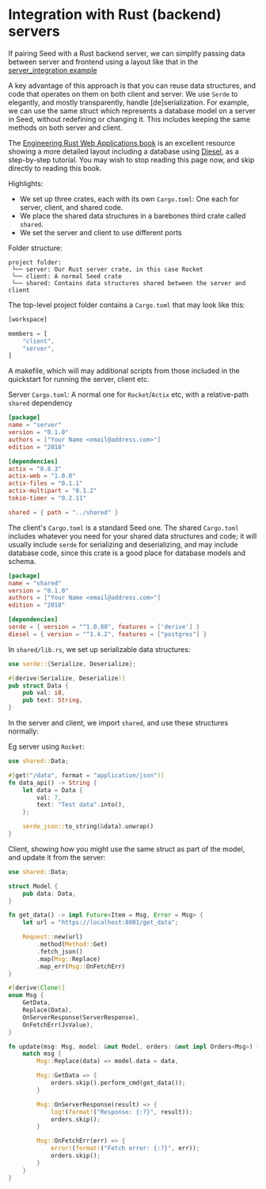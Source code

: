 # Integration with Rust (backend) servers

If pairing Seed with a Rust backend server, we can simplify passing data between
server and frontend using a layout like that in the 
[server_integration example](https://github.com/seed-rs/seed/tree/master/examples/server_integration)

A key advantage of this approach is that you can reuse data structures, and code that
operates on them on both client and server. We use `Serde` to elegantly, and mostly transparently,
 handle [de]serialization. For example, we can use the same struct which represents a 
database model on a server in Seed, without redefining or changing it. This includes
keeping the same methods on both server and client.

The [Engineering Rust Web Applications book](https://erwabook.com/)
 is an excellent resource showing a more detailed layout including a database using
[Diesel](https://diesel.rs), as a step-by-step
 tutorial. You may wish to stop reading this page now, and skip directly to reading
 this book.
 
Highlights:

- We set up three crates, each with its own `Cargo.toml`: One each for server, client, and 
 shared code.
- We place the shared data structures in a barebones third crate called `shared`.
- We set the server and client to use different ports


Folder structure:
```
project folder: 
 └── server: Our Rust server crate, in this case Rocket
 └── client: A normal Seed crate
 └── shared: Contains data structures shared between the server and client
 ```

The top-level project folder contains a `Cargo.toml` that may look like this:
```rust
[workspace]

members = [
    "client",
    "server",
]
```
A makefile, which will may additional scripts from those included
 in the quickstart for running the server, client etc.

Server `Cargo.toml`: A normal one for `Rocket`/`Actix` etc, with a relative-path `shared` dependency
```toml
[package]
name = "server"
version = "0.1.0"
authors = ["Your Name <email@address.com>"]
edition = "2018"

[dependencies]
actix = "0.8.3"
actix-web = "1.0.0"
actix-files = "0.1.1"
actix-multipart = "0.1.2"
tokio-timer = "0.2.11"

shared = { path = "../shared" }
```

The client's `Cargo.toml` is a standard Seed one. The shared `Cargo.toml` includes
whatever you need for your shared data structures and code; it will usually include
`serde` for serializing and deserializing, and may include database code, since
this crate is a good place for database models and schema.
```toml
[package]
name = "shared"
version = "0.1.0"
authors = ["Your Name <email@address.com>"]
edition = "2018"

[dependencies]
serde = { version = "^1.0.80", features = ['derive'] }
diesel = { version = "^1.4.2", features = ["postgres"] }
```

In `shared/lib.rs`, we set up serializable data structures:
```rust
use serde::{Serialize, Deserialize};

#[derive(Serialize, Deserialize)]
pub struct Data {
    pub val: i8,
    pub text: String,
}
```

In the server and client, we import `shared`, and use these structures normally:

Eg server using `Rocket`:
```rust
use shared::Data;

#[get("/data", format = "application/json")]
fn data_api() -> String {
    let data = Data {
        val: 7,
        text: "Test data".into(),
    };

    serde_json::to_string(&data).unwrap()
}
```

Client, showing how you might use the same struct as part of the model, and
update it from the server:
```rust
use shared::Data;

struct Model {
    pub data: Data,
}

fn get_data() -> impl Future<Item = Msg, Error = Msg> {
    let url = "https://localhost:8001/get_data";

    Request::new(url)
        .method(Method::Get)
        .fetch_json()
        .map(Msg::Replace)
        .map_err(Msg::OnFetchErr)
}

#[derive(Clone)]
enum Msg {
    GetData,
    Replace(Data),
    OnServerResponse(ServerResponse),
    OnFetchErr(JsValue),
}

fn update(msg: Msg, model: &mut Model, orders: &mut impl Orders<Msg>) {
    match msg {
        Msg::Replace(data) => model.data = data,

        Msg::GetData => {
            orders.skip().perform_cmd(get_data());
        }

        Msg::OnServerResponse(result) => {
            log!(format!("Response: {:?}", result));
            orders.skip();
        }

        Msg::OnFetchErr(err) => {
            error!(format!("Fetch error: {:?}", err));
            orders.skip();
        }
    }
}

```

